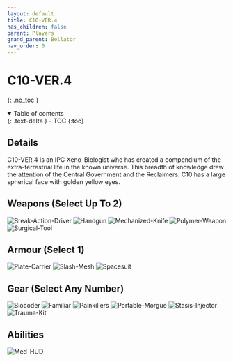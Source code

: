 ```yaml
---
layout: default
title: C10-VER.4
has_children: false
parent: Players
grand_parent: Bellator
nav_order: 0
---
```

# C10-VER.4
{: .no_toc }

<details open markdown="block">
  <summary>
    Table of contents
  </summary>
  {: .text-delta }
- TOC
{:toc}
</details>


## Details
C10-VER.4 is an IPC Xeno-Biologist who has created a compendium of the extra-terrestrial life in the known universe. This breadth of knowledge drew the attention of the Central Government and the Reclaimers. C10 has a large spherical face with golden yellow eyes. 

## Weapons (Select Up To 2)
![Break-Action-Driver](Game/Blocks/Break-Action-Driver)
![Handgun](Game/Blocks/Handgun)
![Mechanized-Knife](Game/Blocks/Mechanized-Knife)
![Polymer-Weapon](Game/Blocks/Polymer-Weapon)
![Surgical-Tool](Game/Blocks/Surgical-Tool)

## Armour (Select 1)
![Plate-Carrier](Game/Blocks/Plate-Carrier)
![Slash-Mesh](Game/Blocks/Slash-Mesh)
![Spacesuit](Game/Blocks/Spacesuit)

## Gear (Select Any Number)
![Biocoder](Game/Blocks/Biocoder)
![Familiar](Game/Blocks/Familiar)
![Painkillers](Game/Blocks/Painkillers)
![Portable-Morgue](Game/Blocks/Portable-Morgue)
![Stasis-Injector](Game/Blocks/Stasis-Injector)
![Trauma-Kit](Game/Blocks/Trauma-Kit)

## Abilities
![Med-HUD](Game/Blocks/Med-HUD)
